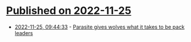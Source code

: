 # [Published on 2022-11-25](index.md)

* [2022-11-25, 09:44:33](https://news.ycombinator.com/item?id=33740824) - [Parasite gives wolves what it takes to be pack leaders](https://www.nature.com/articles/d41586-022-03836-9)
